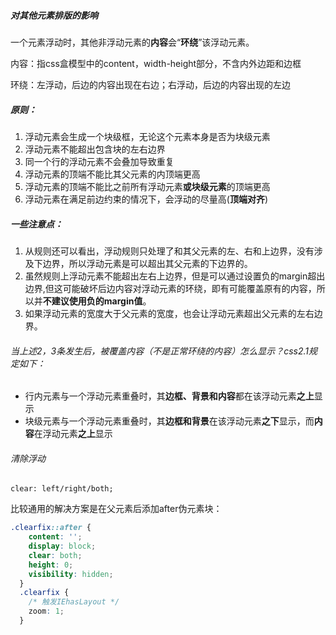 ##### 对其他元素排版的影响

一个元素浮动时，其他非浮动元素的**内容**会“**环绕**”该浮动元素。

内容：指css盒模型中的content，width-height部分，不含内外边距和边框

环绕：左浮动，后边的内容出现在右边；右浮动，后边的内容出现的左边

##### 原则：

1. 浮动元素会生成一个块级框，无论这个元素本身是否为块级元素
2. 浮动元素不能超出包含块的左右边界
3. 同一个行的浮动元素不会叠加导致重复
4. 浮动元素的顶端不能比其父元素的内顶端更高
5. 浮动元素的顶端不能比之前所有浮动元素**或块级元素**的顶端更高
6. 浮动元素在满足前边约束的情况下，会浮动的尽量高(**顶端对齐**)

 

##### 一些注意点：

1. 从规则还可以看出，浮动规则只处理了和其父元素的左、右和上边界，没有涉及下边界，所以浮动元素是可以超出其父元素的下边界的。
2. 虽然规则上浮动元素不能超出左右上边界，但是可以通过设置负的margin超出边界,但这可能破坏后边内容对浮动元素的环绕，即有可能覆盖原有的内容，所以并**不建议使用负的margin值**。
3. 如果浮动元素的宽度大于父元素的宽度，也会让浮动元素超出父元素的左右边界。

 

###### 当上述2，3条发生后，被覆盖内容（不是正常环绕的内容）怎么显示？css2.1规定如下：

- 行内元素与一个浮动元素重叠时，其**边框、背景和内容**都在该浮动元素**之上**显示
- 块级元素与一个浮动元素重叠时，其**边框和背景**在该浮动元素**之下**显示，而**内容**在浮动元素**之上**显示

 

###### *清除浮动*

```clear: left/right/both;```

比较通用的解决方案是在父元素后添加after伪元素块：

```css
.clearfix::after {
    content: '';
    display: block;
    clear: both;
    height: 0;
    visibility: hidden;
  }
  .clearfix {
    /* 触发IEhasLayout */
    zoom: 1;
  }
```

